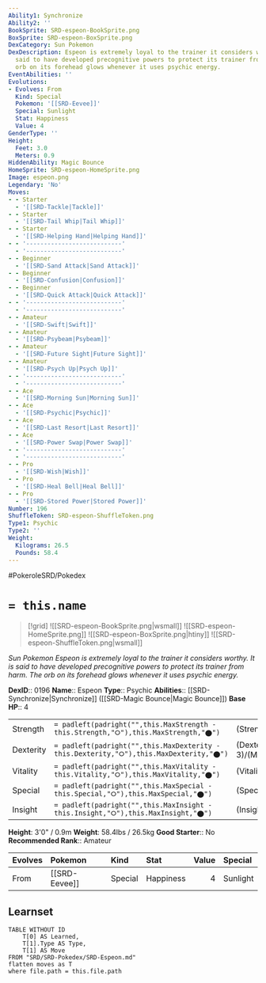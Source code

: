 ```yaml
---
Ability1: Synchronize
Ability2: ''
BookSprite: SRD-espeon-BookSprite.png
BoxSprite: SRD-espeon-BoxSprite.png
DexCategory: Sun Pokemon
DexDescription: Espeon is extremely loyal to the trainer it considers worthy. It is
  said to have developed precognitive powers to protect its trainer from harm. The
  orb on its forehead glows whenever it uses psychic energy.
EventAbilities: ''
Evolutions:
- Evolves: From
  Kind: Special
  Pokemon: '[[SRD-Eevee]]'
  Special: Sunlight
  Stat: Happiness
  Value: 4
GenderType: ''
Height:
  Feet: 3.0
  Meters: 0.9
HiddenAbility: Magic Bounce
HomeSprite: SRD-espeon-HomeSprite.png
Image: espeon.png
Legendary: 'No'
Moves:
- - Starter
  - '[[SRD-Tackle|Tackle]]'
- - Starter
  - '[[SRD-Tail Whip|Tail Whip]]'
- - Starter
  - '[[SRD-Helping Hand|Helping Hand]]'
- - '---------------------------'
  - '---------------------------'
- - Beginner
  - '[[SRD-Sand Attack|Sand Attack]]'
- - Beginner
  - '[[SRD-Confusion|Confusion]]'
- - Beginner
  - '[[SRD-Quick Attack|Quick Attack]]'
- - '---------------------------'
  - '---------------------------'
- - Amateur
  - '[[SRD-Swift|Swift]]'
- - Amateur
  - '[[SRD-Psybeam|Psybeam]]'
- - Amateur
  - '[[SRD-Future Sight|Future Sight]]'
- - Amateur
  - '[[SRD-Psych Up|Psych Up]]'
- - '---------------------------'
  - '---------------------------'
- - Ace
  - '[[SRD-Morning Sun|Morning Sun]]'
- - Ace
  - '[[SRD-Psychic|Psychic]]'
- - Ace
  - '[[SRD-Last Resort|Last Resort]]'
- - Ace
  - '[[SRD-Power Swap|Power Swap]]'
- - '---------------------------'
  - '---------------------------'
- - Pro
  - '[[SRD-Wish|Wish]]'
- - Pro
  - '[[SRD-Heal Bell|Heal Bell]]'
- - Pro
  - '[[SRD-Stored Power|Stored Power]]'
Number: 196
ShuffleToken: SRD-espeon-ShuffleToken.png
Type1: Psychic
Type2: ''
Weight:
  Kilograms: 26.5
  Pounds: 58.4
---
```


#PokeroleSRD/Pokedex

# `= this.name`

> [!grid]
> ![[SRD-espeon-BookSprite.png|wsmall]]
> ![[SRD-espeon-HomeSprite.png]]
> ![[SRD-espeon-BoxSprite.png|htiny]]
> ![[SRD-espeon-ShuffleToken.png|wsmall]]


*Sun Pokemon*
*Espeon is extremely loyal to the trainer it considers worthy. It is said to have developed precognitive powers to protect its trainer from harm. The orb on its forehead glows whenever it uses psychic energy.*

**DexID**:: 0196
**Name**:: Espeon
**Type**:: Psychic
**Abilities**:: [[SRD-Synchronize|Synchronize]] ([[SRD-Magic Bounce|Magic Bounce]])
**Base HP**:: 4

|           |                                                                                        |                                          |
| --------- | -------------------------------------------------------------------------------------- | ---------------------------------------- |
| Strength  | `= padleft(padright("",this.MaxStrength - this.Strength,"⭘"),this.MaxStrength,"⬤")`    | (Strength::2)/(MaxStrength::4)   |
| Dexterity | `= padleft(padright("",this.MaxDexterity - this.Dexterity,"⭘"),this.MaxDexterity,"⬤")` | (Dexterity:: 3)/(MaxDexterity::6) |
| Vitality  | `= padleft(padright("",this.MaxVitality - this.Vitality,"⭘"),this.MaxVitality,"⬤")`    | (Vitality::2)/(MaxVitality::4)   |
| Special   | `= padleft(padright("",this.MaxSpecial - this.Special,"⭘"),this.MaxSpecial,"⬤")`       | (Special::3)/(MaxSpecial::7)     |
| Insight   | `= padleft(padright("",this.MaxInsight - this.Insight,"⭘"),this.MaxInsight,"⬤")`       | (Insight::3)/(MaxInsight::6)     |

**Height**: 3'0" / 0.9m
**Weight**: 58.4lbs / 26.5kg
**Good Starter**:: No
**Recommended Rank**:: Amateur

| Evolves   | Pokemon       | Kind    | Stat      |   Value | Special   |
|:----------|:--------------|:--------|:----------|--------:|:----------|
| From      | [[SRD-Eevee]] | Special | Happiness |       4 | Sunlight  |

## Learnset

```dataview
TABLE WITHOUT ID
    T[0] AS Learned,
    T[1].Type AS Type,
    T[1] AS Move
FROM "SRD/SRD-Pokedex/SRD-Espeon.md"
flatten moves as T
where file.path = this.file.path
```
